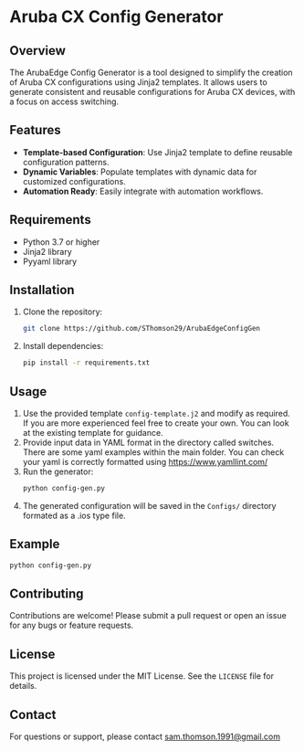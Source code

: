 # Aruba CX Config Generator

## Overview
The ArubaEdge Config Generator is a tool designed to simplify the creation of Aruba CX configurations using Jinja2 templates. It allows users to generate consistent and reusable configurations for Aruba CX devices, with a focus on access switching.

## Features
- **Template-based Configuration**: Use Jinja2 template to define reusable configuration patterns.
- **Dynamic Variables**: Populate templates with dynamic data for customized configurations.
- **Automation Ready**: Easily integrate with automation workflows.

## Requirements
- Python 3.7 or higher
- Jinja2 library
- Pyyaml library
  
## Installation
1. Clone the repository:
    ```bash
    git clone https://github.com/SThomson29/ArubaEdgeConfigGen
    ```
2. Install dependencies:
    ```bash
    pip install -r requirements.txt
    ```

## Usage
1. Use the provided template `config-template.j2` and modify as required. If you are more experienced feel free to create your own. You can look at the existing template for guidance. 
2. Provide input data in YAML format in the directory called switches. There are some yaml examples within the main folder. You can check your yaml is correctly formatted using https://www.yamllint.com/
3. Run the generator:
    ```bash
    python config-gen.py 
    ```
4. The generated configuration will be saved in the `Configs/` directory formated as a .ios type file. 

## Example
```bash
python config-gen.py
```

## Contributing
Contributions are welcome! Please submit a pull request or open an issue for any bugs or feature requests.

## License
This project is licensed under the MIT License. See the `LICENSE` file for details.

## Contact
For questions or support, please contact sam.thomson.1991@gmail.com
